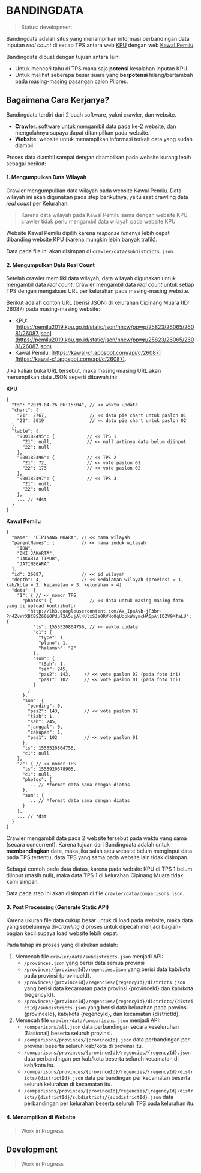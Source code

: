 **BANDING**DATA
===============================

> Status: development

Bandingdata adalah situs yang menampilkan informasi perbandingan data inputan *real count* di setiap TPS
antara web [KPU](https://pemilu2019.kpu.go.id) dengan web [Kawal Pemilu](https://www.kawalpemilu.org).

Bandingdata dibuat dengan tujuan antara lain:

* Untuk mencari tahu di TPS mana saja **potensi** kesalahan inputan KPU.
* Untuk melihat seberapa besar suara yang **berpotensi** hilang/bertambah pada masing-masing pasangan calon Pilpres.

## Bagaimana Cara Kerjanya?

Bandingdata terdiri dari 2 buah software, yakni crawler, dan website.

* **Crawler**: software untuk mengambil data pada ke-2 website, dan mengolahnya supaya dapat ditampilkan pada website.
* **Website**: website untuk menampilkan informasi terkait data yang sudah diambil.

Proses data diambil sampai dengan ditampilkan pada website kurang lebih sebagai berikut:

#### 1. Mengumpulkan Data Wilayah

Crawler mengumpulkan data wilayah pada website Kawal Pemilu. Data wilayah ini akan digunakan pada step berikutnya, yaitu saat crawling data *real count* per Kelurahan.

> Karena data wilayah pada Kawal Pemilu sama dengan website KPU, crawler tidak perlu mengambil data wilayah pada website KPU

Website Kawal Pemilu dipilih karena *response time*nya lebih cepat dibanding website KPU (karena mungkin lebih banyak trafik).

Data pada file ini akan disimpan di `crawler/data/subdistricts.json`.

#### 2. Mengumpulkan Data Real Count

Setelah crawler memiliki data wilayah, data wilayah digunakan untuk mengambil data *real count*.
Crawler mengambil data *real count* untuk setiap TPS dengan mengakses URL per kelurahan pada masing-masing website.

Berikut adalah contoh URL (berisi JSON) di kelurahan Cipinang Muara (ID: 26087) pada masing-masing website:

* KPU: [https://pemilu2019.kpu.go.id/static/json/hhcw/ppwp/25823/26065/26081/26087.json](https://pemilu2019.kpu.go.id/static/json/hhcw/ppwp/25823/26065/26081/26087.json)
* Kawal Pemilu: [https://kawal-c1.appspot.com/api/c/26087](https://kawal-c1.appspot.com/api/c/26087).

Jika kalian buka URL tersebut, maka masing-masing URL akan menampilkan data JSON seperti dibawah ini:

**KPU**

```
{
  "ts": "2019-04-26 06:15:04", // << waktu update
  "chart": {
    "21": 2767,                // << data pie chart untuk paslon 01
    "22": 3019                 // << data pie chart untuk paslon 02
  },
  "table": {
    "900182495": {            // << TPS 1
      "21": null,             // << null artinya data belum diinput
      "22": null
    },
    "900182496": {            // << TPS 2
      "21": 72,               // << vote paslon 01
      "22": 173               // << vote paslon 02
    },
    "900182497": {            // << TPS 3
      "21": null,
      "22": null
    },
    ... // *dst
  }
}
```

**Kawal Pemilu**

```
{
  "name": "CIPINANG MUARA", // << nama wilayah
  "parentNames": [          // << nama induk wilayah
    "IDN",
    "DKI JAKARTA",
    "JAKARTA TIMUR",
    "JATINEGARA"
  ],
  "id": 26087,              // << id wilayah
  "depth": 4,               // << kedalaman wilayah (provinsi = 1, kab/kota = 2, kecamatan = 3, kelurahan = 4)
  "data": {
    "1": { // << nomor TPS
      "photos": {              // << data untuk masing-masing foto yang di upload kontributor
        "http://lh3.googleusercontent.com/Ax_IpaAvb-jF3br-Pn4ZvWrXBCBSZ60iOPdu72A5ujAl4UlxSJa0RVHo0qUopkWmymcHA6pAjIDZV9MfaLU": {
          "ts": 1555520804756, // << waktu update
          "c1": {
            "type": 1,
            "plano": 1,
            "halaman": "2"
          },
          "sum": {
            "tSah": 1,
            "sah": 245,
            "pas2": 143,     // << vote paslon 02 (pada foto ini)
            "pas1": 102      // << vote paslon 01 (pada foto ini)
          }
        }
      },
      "sum": {
        "pending": 0,
        "pas2": 143,         // << vote paslon 02
        "tSah": 1,          
        "sah": 245,
        "janggal": 0,
        "cakupan": 1,
        "pas1": 102          // << vote paslon 01
      },
      "ts": 1555520804756,
      "c1": null
    },
    "2": { // << nomor TPS
      "ts": 1555920678905,
      "c1": null,
      "photos": {
        ... // *format data sama dengan diatas
      },
      "sum": {
        ... // *format data sama dengan diatas
      }
    },
    ... // *dst
  }
}
```

Crawler mengambil data pada 2 website tersebut pada waktu yang sama (secara concurrent).
Karena tujuan dari Bandingdata adalah untuk **membandingkan** data, maka jika salah satu website
belum menginput data pada TPS tertentu, data TPS yang sama pada website lain tidak disimpan.

Sebagai contoh pada data diatas, karena pada website KPU di TPS 1 belum diinput (masih null),
maka data TPS 1 di kelurahan Cipinang Muara tidak kami simpan.

Data pada step ini akan disimpan di file `crawler/data/comparisons.json`.

#### 3. Post Processing (Generate Static API)

Karena ukuran file data cukup besar untuk di load pada website, maka data yang sebelumnya di-*crawling* diproses
untuk dipecah menjadi bagian-bagian kecil supaya load website lebih cepat.

Pada tahap ini proses yang dilakukan adalah:

1. Memecah file `crawler/data/subdistricts.json` menjadi API:
   * `/provinces.json` yang berisi data semua provinsi
   * `/provinces/{provinceId}/regencies.json` yang berisi data kab/kota pada provinsi {provinceId}.
   * `/provinces/{provinceId}/regencies/{regencyId}/districts.json` yang berisi data kecamatan pada provinsi {provinceId} dan kab/kota {regencyId}.
   * `/provinces/{provinceId}/regencies/{regencyId}/districts/{districtId}/subdistricts.json` yang berisi data kelurahan pada provinsi {provinceId}, kab/kota {regencyId}, dan kecamatan {districtId}.
2. Memecah file `crawler/data/comparisons.json` menjadi API:
   * `/comparisons/all.json` data perbandingan secara keseluruhan (Nasional) beserta seluruh provinsi.
   * `/comparisons/provinces/{provinceId}.json` data perbandingan per provinsi beserta seluruh kab/kota di provinsi itu.
   * `/comparisons/provinces/{provinceId}/regencies/{regencyId}.json` data perbandingan per kab/kota beserta seluruh kecamatan di kab/kota itu.
   * `/comparisons/provinces/{provinceId}/regencies/{regencyId}/districts/{districtId}.json` data perbandingan per kecamatan beserta seluruh kelurahan di kecamatan itu.
   * `/comparisons/provinces/{provinceId}/regencies/{regencyId}/districts/{districtId}/subdistricts/{subdistrictId}.json` data perbandingan per kelurahan beserta seluruh TPS pada kelurahan itu.

#### 4. Menampilkan di Website

> Work in Progress

## Development

> Work in Progress